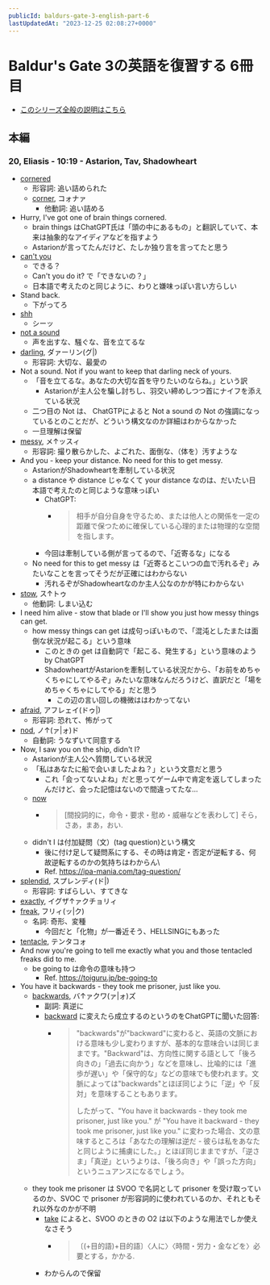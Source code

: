 ```yaml
---
publicId: baldurs-gate-3-english-part-6
lastUpdatedAt: "2023-12-25 02:08:27+0000"
---
```


# Baldur's Gate 3の英語を復習する 6冊目

- [このシリーズ全般の説明はこちら](./baldurs-gate-3-english-index.html)

## 本編

### 20, Eliasis - 10:19 - Astarion, Tav, Shadowheart

- [cornered](https://ejje.weblio.jp/content/cornered)
  - 形容詞: 追い詰められた
  - [corner](https://ejje.weblio.jp/content/corner), コォナァ
    - 他動詞: 追い詰める
- Hurry, I've got one of brain things cornered.
  - brain things はChatGPT氏は「頭の中にあるもの」と翻訳していて、本来は抽象的なアイディアなどを指すよう
  - Astarionが言ってたんだけど、たしか独り言を言ってたと思う
- [can't you](https://ejje.weblio.jp/content/can%27t+you)
  - できる？
  - Can't you do it? で「できないの？」
  - 日本語で考えたのと同じように、わりと嫌味っぽい言い方らしい
- Stand back.
  - 下がってろ
- [shh](https://ejje.weblio.jp/content/shh)
  - シーッ
- [not a sound](https://ejje.weblio.jp/content/not+a+sound)
  - 声を出すな、騒ぐな、音を立てるな
- [darling](https://ejje.weblio.jp/content/darling), ダァーリン(グ|)
  - 形容詞: 大切な、最愛の
- Not a sound. Not if you want to keep that darling neck of yours.
  - 「音を立てるな。あなたの大切な首を守りたいのならね。」という訳
    - Astarionが主人公を騙し討ちし、羽交い締めしつつ首にナイフを添えている状況
  - 二つ目の Not は、 ChatGTPによると Not a sound の Not の強調になっているとのことだが、どういう構文なのか詳細はわからなかった
  - 一旦理解は保留
- [messy](https://ejje.weblio.jp/content/messy), メ↑ッスィ
  - 形容詞: 撮り散らかした、よごれた、面倒な、（体を）汚すような
- And you - keep your distance. No need for this to get messy.
  - AstarionがShadowheartを牽制している状況
  - a distance や distance じゃなくて your distance なのは、だいたい日本語で考えたのと同じような意味っぽい
    - ChatGPT:
      - > 相手が自分自身を守るため、または他人との関係を一定の距離で保つために確保している心理的または物理的な空間を指します。
    - 今回は牽制している側が言ってるので、「近寄るな」になる
  - No need for this to get messy は「近寄るとこいつの血で汚れるぞ」みたいなことを言ってそうだが正確にはわからない
    - 汚れるぞがShadowheartなのか主人公なのかが特にわからない
- [stow](https://ejje.weblio.jp/content/stow), ス↑トゥ
  - 他動詞: しまい込む
- I need him alive - stow that blade or I'll show you just how messy things can get.
  - how messy things can get は成句っぽいもので、「混沌としたまたは面倒な状況が起こる」という意味
    - このときの get は自動詞で「起こる、発生する」という意味のよう by ChatGPT
    - ShadowheartがAstarionを牽制している状況だから、「お前をめちゃくちゃにしてやるぞ」みたいな意味なんだろうけど、直訳だと「場をめちゃくちゃにしてやる」だと思う
      - この辺の言い回しの機微ははわかってない
- [afraid](https://ejje.weblio.jp/content/afraid), アフレェイ(ドゥ|)
  - 形容詞: 恐れて、怖がって
- [nod](https://ejje.weblio.jp/content/nod), ノ↑(ァ|ォ)ド
  - 自動詞: うなずいて同意する
- Now, I saw you on the ship, didn't I?
  - Astarionが主人公へ質問している状況
  - 「私はあなたに船で会いましたよね？」という文意だと思う
    - これ「会ってないよね」だと思ってゲーム中で肯定を返してしまったんだけど、会った記憶はないので間違ってたな...
  - [now](https://ejje.weblio.jp/content/now)
    - > [間投詞的に，命令・要求・慰め・威嚇などを表わして] そら，さあ，まあ，おい.
  - didn't I は付加疑問（文）(tag question)という構文
    - 後に付け足して疑問系にする、その時は肯定・否定が逆転する、何故逆転するのかの気持ちはわからん\
    - Ref. https://ipa-mania.com/tag-question/
- [splendid](https://ejje.weblio.jp/content/splendid), スプレンディ(ド|)
  - 形容詞: すばらしい、すてきな
- [exactly](https://ejje.weblio.jp/content/exactly), イグザ↑ァクチョリィ
- [freak](https://ejje.weblio.jp/content/freak), フリィ(ッ|ク)
  - 名詞: 奇形、変種
    - 今回だと「化物」が一番近そう、HELLSINGにもあった
- [tentacle](https://ejje.weblio.jp/content/tentacle), テンタコォ
- And now you're going to tell me exactly what you and those tentacled freaks did to me.
  - be going to は命令の意味も持つ
    - Ref. https://toiguru.jp/be-going-to
- You have it backwards - they took me prisoner, just like you.
  - [backwards](https://ejje.weblio.jp/content/backwards), バ↑ァクワ(ァ|ォ)ズ
    - 副詞: 真逆に
    - [backward](https://ejje.weblio.jp/content/backward) に変えたら成立するのというのをChatGPTに聞いた回答:
      - > "backwards"が"backward"に変わると、英語の文脈における意味も少し変わりますが、基本的な意味合いは同じままです。"Backward"は、方向性に関する語として「後ろ向きの」「過去に向かう」などを意味し、比喩的には「進歩が遅い」や「保守的な」などの意味でも使われます。文脈によっては"backwards"とほぼ同じように「逆」や「反対」を意味することもあります。
        >
        > したがって、"You have it backwards - they took me prisoner, just like you." が "You have it backward - they took me prisoner, just like you." に変わった場合、文の意味するところは「あなたの理解は逆だ - 彼らは私をあなたと同じように捕虜にした。」とほぼ同じままですが、「逆さま」「真逆」というよりは、「後ろ向き」や「誤った方向」というニュアンスになるでしょう。
  - they took me prisoner は SVOO で名詞として prisoner を受け取っているのか、SVOC で prisoner が形容詞的に使われているのか、それともそれ以外なのかが不明
    - [take](https://ejje.weblio.jp/content/take) によると、SVOO のときの O2 は以下のような用法でしか使えなさそう
      - > 〔(+目的語)+目的語〕〈人に〉〈時間・労力・金などを〉必要とする，かかる.
    - わからんので保留
